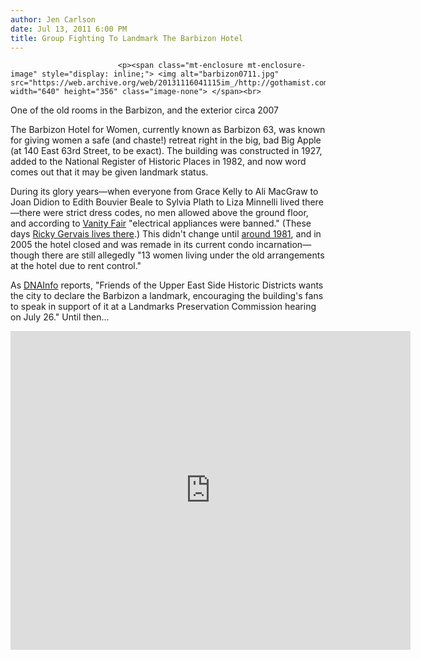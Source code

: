 ```yaml
---
author: Jen Carlson
date: Jul 13, 2011 6:00 PM
title: Group Fighting To Landmark The Barbizon Hotel
---
```



                            
                            
                            
                            <p><span class="mt-enclosure mt-enclosure-image" style="display: inline;"> <img alt="barbizon0711.jpg" src="https://web.archive.org/web/20131116041115im_/http://gothamist.com/attachments/arts_jen/barbizon0711.jpg" width="640" height="356" class="image-none"> </span><br>
<span class="photo_caption">One of the old rooms in the Barbizon, and the exterior circa 2007</span></p>

<p>The Barbizon Hotel for Women, currently known as Barbizon 63, was known for giving women a safe (and chaste!) retreat right in the big, bad Big Apple (at 140 East 63rd Street, to be exact). The building was constructed in 1927, added to the National Register of Historic Places in 1982, and now word comes out that it may be given landmark status.</p>

<p>During its glory years&#x2014;when everyone from Grace Kelly to Ali MacGraw to Joan Didion to Edith Bouvier Beale to Sylvia Plath to Liza Minnelli lived there&#x2014;there were strict dress codes, no men allowed above the ground floor, and according to <a href="https://web.archive.org/web/20131116041115/http://www.vanityfair.com/society/features/2010/04/barbizon-hotel-201004">Vanity Fair</a> &quot;electrical appliances were banned.&quot; (These days <a href="https://web.archive.org/web/20131116041115/http://www.contactmusic.com/news.nsf/story/gervais-buys-new-york-apartment_1078216">Ricky Gervais lives there</a>.) This didn&apos;t change until <a href="https://web.archive.org/web/20131116041115/http://www.time.com/time/magazine/article/0,9171,949108,00.html">around 1981</a>, and in 2005 the hotel closed and was remade in its current condo incarnation&#x2014;though there are still allegedly &quot;13 women living under the old arrangements at the hotel due to rent control.&quot;</p>

<p>As <a href="https://web.archive.org/web/20131116041115/http://www.dnainfo.com/20110713/upper-east-side/hotel-once-home-famous-single-ladies-could-become-landmark#ixzz1Rz6iA4Up">DNAInfo</a> reports, &quot;Friends of the Upper East Side Historic Districts wants the city to declare the Barbizon a landmark, encouraging the building&apos;s fans to speak in support of it at a Landmarks Preservation Commission hearing on July 26.&quot; Until then...</p>

<p><iframe width="640" height="510" src="https://web.archive.org/web/20131116041115if_/http://www.youtube.com/embed/ORKyyHBy6JQ" frameborder="0" allowfullscreen></iframe></p>
                            
                            
                            